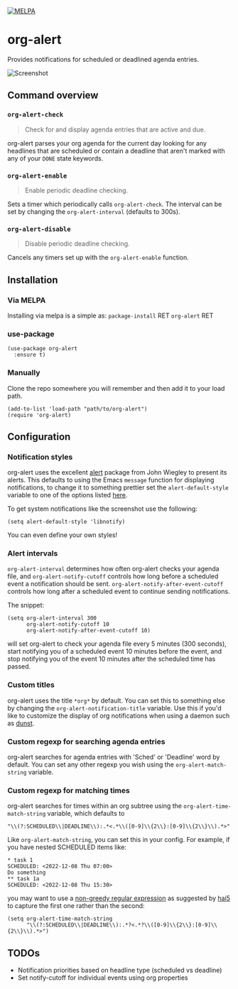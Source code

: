 [![MELPA](https://melpa.org/packages/org-alert-badge.svg)](https://melpa.org/#/org-alert)

# org-alert

Provides notifications for scheduled or deadlined agenda entries.

![Screenshot](/../screenshots/screenshot.png?raw=true "org-alert screenshot")



## Command overview
### `org-alert-check`

> Check for and display agenda entries that are active and due.

org-alert parses your org agenda for the current day looking for any
headlines that are scheduled or contain a deadline that aren't marked
with any of your `DONE` state keywords.


### `org-alert-enable`

> Enable periodic deadline checking.

Sets a timer which periodically calls `org-alert-check`. The
interval can be set by changing the `org-alert-interval` (defaults to
300s).


### `org-alert-disable`

> Disable periodic deadline checking.

Cancels any timers set up with the `org-alert-enable` function.



## Installation
### Via MELPA
Installing via melpa is a simple as:
`package-install` RET `org-alert` RET


### use-package

```elisp
(use-package org-alert
  :ensure t)
```

### Manually

Clone the repo somewhere you will remember and then add it to your
load path.
```elisp
(add-to-list 'load-path "path/to/org-alert")
(require 'org-alert)
```

## Configuration

### Notification styles

org-alert uses the excellent
[alert](https://github.com/jwiegley/alert) package from John Wiegley
to present its alerts. This defaults to using the Emacs `message`
function for displaying notifications, to change it to something
prettier set the `alert-default-style` variable to one of the options
listed [here](https://github.com/jwiegley/alert#builtin-alert-styles).

To get system notifications like the screenshot use the following:
```elisp
(setq alert-default-style 'libnotify)
```

You can even define your own styles!

### Alert intervals

`org-alert-interval` determines how often org-alert checks your agenda file, and
`org-alert-notify-cutoff` controls how long before a scheduled event a
notification should be sent. `org-alert-notify-after-event-cutoff` controls how
long after a scheduled event to continue sending notifications.

The snippet:

```elisp
(setq org-alert-interval 300
      org-alert-notify-cutoff 10
      org-alert-notify-after-event-cutoff 10)
```

will set org-alert to check your agenda file every 5 minutes (300 seconds),
start notifying you of a scheduled event 10 minutes before the event, and stop
notifying you of the event 10 minutes after the scheduled time has passed.

### Custom titles

org-alert uses the title `*org*` by default. You can set this to
something else by changing the `org-alert-notification-title`
variable. Use this if you'd like to customize the display of org
notifications when using a daemon such as
[dunst](https://github.com/knopwob/dunst).

### Custom regexp for searching agenda entries

org-alert searches for agenda entries with 'Sched' or 'Deadline' word
by default. You can set any other regexp you wish using
the `org-alert-match-string` variable.

### Custom regexp for matching times

org-alert searches for times within an org subtree using the
`org-alert-time-match-string` variable, which defaults to

```
"\\(?:SCHEDULED\\|DEADLINE\\):.*<.*\\([0-9]\\{2\\}:[0-9]\\{2\\}\\).*>"
```

Like `org-alert-match-string`, you can set this in your config. For example, if
you have nested SCHEDULED items like:

```text
* task 1
SCHEDULED: <2022-12-08 Thu 07:00>
Do something
** task 1a
SCHEDULED: <2022-12-08 Thu 15:30>
```

you may want to use a [non-greedy regular
expression](https://github.com/spegoraro/org-alert/issues/29#issue-1485013029)
as suggested by [hai5](https://github.com/hai5) to capture the first one rather
than the second:

```elisp
(setq org-alert-time-match-string
      "\\(?:SCHEDULED\\|DEADLINE\\):.*?<.*?\\([0-9]\\{2\\}:[0-9]\\{2\\}\\).*>")
````

## TODOs

* Notification priorities based on headline type (scheduled vs deadline)
* Set notify-cutoff for individual events using org properties


